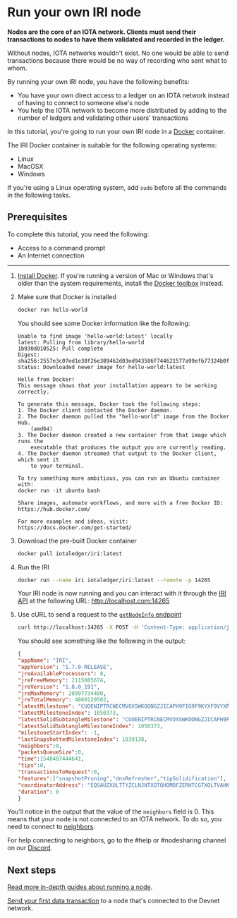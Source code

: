 # Run your own IRI node

**Nodes are the core of an IOTA network. Clients must send their transactions to nodes to have them validated and recorded in the ledger.**

Without nodes, IOTA networks wouldn't exist. No one would be able to send transactions because there would be no way of recording who sent what to whom.

By running your own IRI node, you have the following benefits:
* You have your own direct access to a ledger on an IOTA network instead of having to connect to someone else's node
* You help the IOTA network to become more distributed by adding to the number of ledgers and validating other users' transactions

In this tutorial, you're going to run your own IRI node in a [Docker](https://www.docker.com/) container.

The IRI Docker container is suitable for the following operating systems:
* Linux
* MacOSX
* Windows

If you're using a Linux operating system, add `sudo` before all the commands in the following tasks.

## Prerequisites

To complete this tutorial, you need the following:

* Access to a command prompt
* An Internet connection

---

1. [Install Docker](https://docs.docker.com/install/#supported-platforms). If you're running a version of Mac or Windows that's older than the system requirements, install the [Docker toolbox](https://docs.docker.com/toolbox/overview/) instead.

2. Make sure that Docker is installed

    ```bash
    docker run hello-world
    ```

    You should see some Docker information like the following:

    ```
    Unable to find image 'hello-world:latest' locally
    latest: Pulling from library/hello-world
    1b930d010525: Pull complete
    Digest: sha256:2557e3c07ed1e38f26e389462d03ed943586f744621577a99efb77324b0fe535
    Status: Downloaded newer image for hello-world:latest

    Hello from Docker!
    This message shows that your installation appears to be working correctly.

    To generate this message, Docker took the following steps:
    1. The Docker client contacted the Docker daemon.
    2. The Docker daemon pulled the "hello-world" image from the Docker Hub.
        (amd64)
    3. The Docker daemon created a new container from that image which runs the
        executable that produces the output you are currently reading.
    4. The Docker daemon streamed that output to the Docker client, which sent it
        to your terminal.

    To try something more ambitious, you can run an Ubuntu container with:
    docker run -it ubuntu bash

    Share images, automate workflows, and more with a free Docker ID:
    https://hub.docker.com/

    For more examples and ideas, visit:
    https://docs.docker.com/get-started/
    ```

3. Download the pre-built Docker container

    ```bash
    docker pull iotaledger/iri:latest
    ```

4. Run the IRI

    ```bash
    docker run --name iri iotaledger/iri:latest --remote -p 14265
    ```
    
    Your IRI node is now running and you can interact with it through the [IRI API](root://iri/0.1/references/api-reference.md) at the following URL:
    http://localhost.com:14265

5. Use cURL to send a request to the [`getNodeInfo` endpoint](root://iri/0.1/references/api-reference.md#getNodeInfo)
    ```bash
    curl http://localhost:14265 -X POST -H 'Content-Type: application/json' -H 'X-IOTA-API-Version: 1' -d '{"command": "getNodeInfo"}'
    ```

    You should see something like the following in the output:
    ```json
    {
    "appName": "IRI",
    "appVersion": "1.7.0-RELEASE",
    "jreAvailableProcessors": 8,
    "jreFreeMemory": 2115085674,
    "jreVersion": "1.8.0_191",
    "jreMaxMemory": 20997734400,
    "jreTotalMemory": 4860129502,
    "latestMilestone": "CUOENIPTRCNECMVOXSWKOONGZJICAPH9FIG9F9KYXF9VYXFUKTNDCCLLWRZNUHZIGLJZFWPOVCIZA9999",
    "latestMilestoneIndex": 1050373,
    "latestSolidSubtangleMilestone": "CUOENIPTRCNECMVOXSWKOONGZJICAPH9FIG9F9KYXF9VYXFUKTNDCCLLWRZNUHZIGLJZFWPOVCIZA9999",
    "latestSolidSubtangleMilestoneIndex": 1050373,
    "milestoneStartIndex": -1,
    "lastSnapshottedMilestoneIndex": 1039138,
    "neighbors":0,
    "packetsQueueSize":0,
    "time":1548407444641,
    "tips":0,
    "transactionsToRequest":0,
    "features":["snapshotPruning","dnsRefresher","tipSolidification"],
    "coordinatorAddress": "EQSAUZXULTTYZCLNJNTXQTQHOMOFZERHTCGTXOLTVAHKSA9OGAZDEKECURBRIXIJWNPFCQIOVFVVXJVD9",
    "duration": 0
    }
    ```

You'll notice in the output that the value of the `neighbors` field is 0. This means that your node is not connected to an IOTA network. To do so, you need to connect to [neighbors](root://iri/0.1/concepts/neighbor-iri-node.md).

For help connecting to neighbors, go to the #help or #nodesharing channel on our [Discord](https://discordapp.com/invite/fNGZXvh).

## Next steps

[Read more in-depth guides about running a node](root://iri/0.1/introduction/overview.md).

[Send your first data transaction](../tutorials/send-a-zero-value-transaction-with-nodejs.md) to a node that's connected to the Devnet network.
